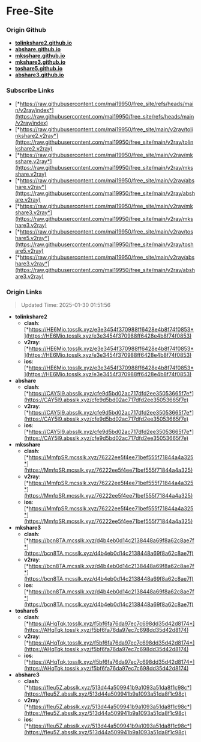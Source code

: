 # Free-Site

### Origin Github

- [**tolinkshare2.github.io**](https://github.com/tolinkshare2/tolinkshare2.github.io)
- [**abshare.github.io**](https://github.com/abshare/abshare.github.io)
- [**mksshare.github.io**](https://github.com/mksshare/mksshare.github.io)
- [**mkshare3.github.io**](https://github.com/mkshare3/mkshare3.github.io)
- [**toshare5.github.io**](https://github.com/toshare5/toshare5.github.io)
- [**abshare3.github.io**](https://github.com/abshare3/abshare3.github.io)

### Subscribe Links

- [*https://raw.githubusercontent.com/mai19950/free_site/refs/heads/main/v2ray/index*](https://raw.githubusercontent.com/mai19950/free_site/refs/heads/main/v2ray/index)
- [*https://raw.githubusercontent.com/mai19950/free_site/main/v2ray/tolinkshare2.v2ray*](https://raw.githubusercontent.com/mai19950/free_site/main/v2ray/tolinkshare2.v2ray)
- [*https://raw.githubusercontent.com/mai19950/free_site/main/v2ray/mksshare.v2ray*](https://raw.githubusercontent.com/mai19950/free_site/main/v2ray/mksshare.v2ray)
- [*https://raw.githubusercontent.com/mai19950/free_site/main/v2ray/abshare.v2ray*](https://raw.githubusercontent.com/mai19950/free_site/main/v2ray/abshare.v2ray)
- [*https://raw.githubusercontent.com/mai19950/free_site/main/v2ray/mkshare3.v2ray*](https://raw.githubusercontent.com/mai19950/free_site/main/v2ray/mkshare3.v2ray)
- [*https://raw.githubusercontent.com/mai19950/free_site/main/v2ray/toshare5.v2ray*](https://raw.githubusercontent.com/mai19950/free_site/main/v2ray/toshare5.v2ray)
- [*https://raw.githubusercontent.com/mai19950/free_site/main/v2ray/abshare3.v2ray*](https://raw.githubusercontent.com/mai19950/free_site/main/v2ray/abshare3.v2ray)

### Origin Links

> Updated Time: 2025-01-30 01:51:56

- **tolinkshare2**
  - **clash**: [*https://HE6Mio.tosslk.xyz/e3e3454f370988ff6428e4b8f74f0853*](https://HE6Mio.tosslk.xyz/e3e3454f370988ff6428e4b8f74f0853)
  - **v2ray**: [*https://HE6Mio.tosslk.xyz/e3e3454f370988ff6428e4b8f74f0853*](https://HE6Mio.tosslk.xyz/e3e3454f370988ff6428e4b8f74f0853)
  - **ios**: [*https://HE6Mio.tosslk.xyz/e3e3454f370988ff6428e4b8f74f0853*](https://HE6Mio.tosslk.xyz/e3e3454f370988ff6428e4b8f74f0853)
- **abshare**
  - **clash**: [*https://CAY5I9.absslk.xyz/cfe9d5bd02ac717dfd2ee35053665f7e*](https://CAY5I9.absslk.xyz/cfe9d5bd02ac717dfd2ee35053665f7e)
  - **v2ray**: [*https://CAY5I9.absslk.xyz/cfe9d5bd02ac717dfd2ee35053665f7e*](https://CAY5I9.absslk.xyz/cfe9d5bd02ac717dfd2ee35053665f7e)
  - **ios**: [*https://CAY5I9.absslk.xyz/cfe9d5bd02ac717dfd2ee35053665f7e*](https://CAY5I9.absslk.xyz/cfe9d5bd02ac717dfd2ee35053665f7e)
- **mksshare**
  - **clash**: [*https://MmfpSR.mcsslk.xyz/76222ee5f4ee71bef555f71844a4a325*](https://MmfpSR.mcsslk.xyz/76222ee5f4ee71bef555f71844a4a325)
  - **v2ray**: [*https://MmfpSR.mcsslk.xyz/76222ee5f4ee71bef555f71844a4a325*](https://MmfpSR.mcsslk.xyz/76222ee5f4ee71bef555f71844a4a325)
  - **ios**: [*https://MmfpSR.mcsslk.xyz/76222ee5f4ee71bef555f71844a4a325*](https://MmfpSR.mcsslk.xyz/76222ee5f4ee71bef555f71844a4a325)
- **mkshare3**
  - **clash**: [*https://bcn8TA.mcsslk.xyz/d4b4eb0d14c2138448a69f8a62c8ae7f*](https://bcn8TA.mcsslk.xyz/d4b4eb0d14c2138448a69f8a62c8ae7f)
  - **v2ray**: [*https://bcn8TA.mcsslk.xyz/d4b4eb0d14c2138448a69f8a62c8ae7f*](https://bcn8TA.mcsslk.xyz/d4b4eb0d14c2138448a69f8a62c8ae7f)
  - **ios**: [*https://bcn8TA.mcsslk.xyz/d4b4eb0d14c2138448a69f8a62c8ae7f*](https://bcn8TA.mcsslk.xyz/d4b4eb0d14c2138448a69f8a62c8ae7f)
- **toshare5**
  - **clash**: [*https://AHqTqk.tosslk.xyz/f5bf6fa76da97ec7c698dd35d42d8174*](https://AHqTqk.tosslk.xyz/f5bf6fa76da97ec7c698dd35d42d8174)
  - **v2ray**: [*https://AHqTqk.tosslk.xyz/f5bf6fa76da97ec7c698dd35d42d8174*](https://AHqTqk.tosslk.xyz/f5bf6fa76da97ec7c698dd35d42d8174)
  - **ios**: [*https://AHqTqk.tosslk.xyz/f5bf6fa76da97ec7c698dd35d42d8174*](https://AHqTqk.tosslk.xyz/f5bf6fa76da97ec7c698dd35d42d8174)
- **abshare3**
  - **clash**: [*https://fIeu5Z.absslk.xyz/513d44a509941b9a1093a51da8f1c98c*](https://fIeu5Z.absslk.xyz/513d44a509941b9a1093a51da8f1c98c)
  - **v2ray**: [*https://fIeu5Z.absslk.xyz/513d44a509941b9a1093a51da8f1c98c*](https://fIeu5Z.absslk.xyz/513d44a509941b9a1093a51da8f1c98c)
  - **ios**: [*https://fIeu5Z.absslk.xyz/513d44a509941b9a1093a51da8f1c98c*](https://fIeu5Z.absslk.xyz/513d44a509941b9a1093a51da8f1c98c)
